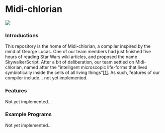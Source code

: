 # Midi-chlorian

![](https://static.wikia.nocookie.net/starwars/images/0/0c/Midibp.jpg/revision/latest/scale-to-width-down/400?cb=20080801023943)

### Introductions

This repository is the home of Midi-chlorian, a compiler inspired by the mind of George Lucas. One of our team members had just finished five hours of reading Star Wars wiki articles, and proposed the name SkywalkerScript. After a bit of deliberation, our team settled on Midi-chlorian, named after the "intelligent microscopic life-forms that lived symbiotically inside the cells of all living things"[[1]](https://starwars.fandom.com/wiki/Midi-chlorian). As such, features of our compiler include... not yet implemented.

### Features

Not yet implemented...

### Example Programs

Not yet implemented...



